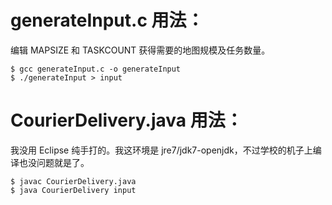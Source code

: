 # generateInput.c 用法：

编辑 MAPSIZE 和 TASKCOUNT 获得需要的地图规模及任务数量。

    $ gcc generateInput.c -o generateInput
    $ ./generateInput > input

# CourierDelivery.java 用法：

我没用 Eclipse 纯手打的。我这环境是 jre7/jdk7-openjdk，不过学校的机子上编译也没问题就是了。

    $ javac CourierDelivery.java
    $ java CourierDelivery input
